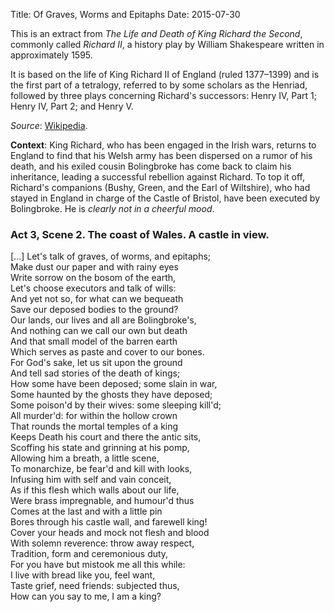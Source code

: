 Title: Of Graves, Worms and Epitaphs
Date: 2015-07-30


This is an extract from *The Life and Death of King Richard the Second*, commonly called *Richard II*, a history play by William Shakespeare written in approximately 1595. 

It is based on the life of King Richard II of England (ruled 1377–1399) and is the first part of a tetralogy, referred to by some scholars as the Henriad, followed by three plays concerning Richard's successors: Henry IV, Part 1; Henry IV, Part 2; and Henry V. 

*Source*: [Wikipedia](https://en.wikipedia.org/wiki/Richard_II_(play)).


__Context__: King Richard, who has been engaged in the Irish wars, returns to England to find that his Welsh army has been dispersed on a rumor of his death, and his exiled cousin Bolingbroke has come back to claim his inheritance, leading a successful rebellion against Richard. 
To top it off, Richard's companions (Bushy, Green, and the Earl of Wiltshire), who had stayed in England in charge of the Castle of Bristol, have been executed by Bolingbroke. He is *clearly not in a cheerful mood*.



### Act 3, Scene 2. The coast of Wales. A castle in view.

[...]
Let's talk of graves, of worms, and epitaphs;  
Make dust our paper and with rainy eyes  
Write sorrow on the bosom of the earth,  
Let's choose executors and talk of wills:  
And yet not so, for what can we bequeath  
Save our deposed bodies to the ground?  
Our lands, our lives and all are Bolingbroke's,  
And nothing can we call our own but death  
And that small model of the barren earth  
Which serves as paste and cover to our bones.  
For God's sake, let us sit upon the ground  
And tell sad stories of the death of kings;  
How some have been deposed; some slain in war,  
Some haunted by the ghosts they have deposed;  
Some poison'd by their wives: some sleeping kill'd;  
All murder'd: for within the hollow crown  
That rounds the mortal temples of a king  
Keeps Death his court and there the antic sits,  
Scoffing his state and grinning at his pomp,  
Allowing him a breath, a little scene,  
To monarchize, be fear'd and kill with looks,  
Infusing him with self and vain conceit,  
As if this flesh which walls about our life,  
Were brass impregnable, and humour'd thus  
Comes at the last and with a little pin  
Bores through his castle wall, and farewell king!  
Cover your heads and mock not flesh and blood  
With solemn reverence: throw away respect,  
Tradition, form and ceremonious duty,  
For you have but mistook me all this while:  
I live with bread like you, feel want,  
Taste grief, need friends: subjected thus,  
How can you say to me, I am a king?  

